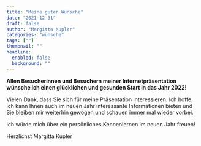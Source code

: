 ```yaml
---
title: "Meine guten Wünsche"
date: "2021-12-31"
draft: false
author: "Margitta Kupler"
categories: "wünsche"
tags: [""]
thumbnail: ""
headline:
  enabled: false
  background: ""
---
```


**Allen Besucherinnen und Besuchern meiner Internetpräsentation wünsche ich
einen glücklichen und gesunden Start in das Jahr 2022!**

<!--more-->

Vielen Dank, dass Sie sich für meine Präsentation interessieren. Ich hoffe,
ich kann Ihnen auch im neuen Jahr interessante Informationen bieten und Sie
bleiben mir weiterhin gewogen und schauen immer mal wieder vorbei.

Ich würde mich über ein persönliches Kennenlernen im neuen Jahr freuen!

Herzlichst Margitta Kupler

